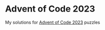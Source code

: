 # Advent of Code 2023

My solutions for [Advent of Code 2023](https://adventofcode.com/2023/) puzzles
